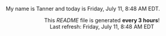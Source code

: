 My name is Tanner and today is Friday, July 11, 8:48 AM EDT.

<p align="center">This <i>README</i> file is generated <b>every 3 hours</b>!</br>Last refresh: Friday, July 11, 8:48 AM EDT<br /></p>
